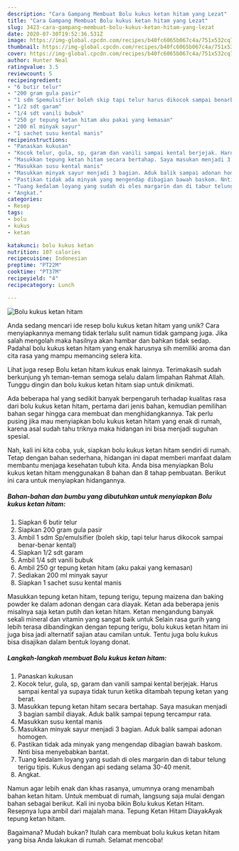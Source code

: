 ```yaml
---
description: "Cara Gampang Membuat Bolu kukus ketan hitam yang Lezat"
title: "Cara Gampang Membuat Bolu kukus ketan hitam yang Lezat"
slug: 3423-cara-gampang-membuat-bolu-kukus-ketan-hitam-yang-lezat
date: 2020-07-30T19:52:36.531Z
image: https://img-global.cpcdn.com/recipes/b40fc6065b067c4a/751x532cq70/bolu-kukus-ketan-hitam-foto-resep-utama.jpg
thumbnail: https://img-global.cpcdn.com/recipes/b40fc6065b067c4a/751x532cq70/bolu-kukus-ketan-hitam-foto-resep-utama.jpg
cover: https://img-global.cpcdn.com/recipes/b40fc6065b067c4a/751x532cq70/bolu-kukus-ketan-hitam-foto-resep-utama.jpg
author: Hunter Neal
ratingvalue: 3.5
reviewcount: 5
recipeingredient:
- "6 butir telur"
- "200 gram gula pasir"
- "1 sdm Spemulsifier boleh skip tapi telur harus dikocok sampai benarbenar kental"
- "1/2 sdt garam"
- "1/4 sdt vanili bubuk"
- "250 gr tepung ketan hitam aku pakai yang kemasan"
- "200 ml minyak sayur"
- "1 sachet susu kental manis"
recipeinstructions:
- "Panaskan kukusan"
- "Kocok telur, gula, sp, garam dan vanili sampai kental berjejak. Harus sampai kental ya supaya tidak turun ketika ditambah tepung ketan yang berat."
- "Masukkan tepung ketan hitam secara bertahap. Saya masukan menjadi 3 bagian sambil diayak. Aduk balik sampai tepung tercampur rata."
- "Masukkan susu kental manis"
- "Masukkan minyak sayur menjadi 3 bagian. Aduk balik sampai adonan homogen."
- "Pastikan tidak ada minyak yang mengendap dibagian bawah baskom. Nnti bisa menyebabkan bantat."
- "Tuang kedalam loyang yang sudah di oles margarin dan di tabur telung terigu tipis. Kukus dengan api sedang selama 30-40 menit."
- "Angkat."
categories:
- Resep
tags:
- bolu
- kukus
- ketan

katakunci: bolu kukus ketan 
nutrition: 107 calories
recipecuisine: Indonesian
preptime: "PT22M"
cooktime: "PT37M"
recipeyield: "4"
recipecategory: Lunch

---
```



![Bolu kukus ketan hitam](https://img-global.cpcdn.com/recipes/b40fc6065b067c4a/751x532cq70/bolu-kukus-ketan-hitam-foto-resep-utama.jpg)

Anda sedang mencari ide resep bolu kukus ketan hitam yang unik? Cara menyiapkannya memang tidak terlalu sulit namun tidak gampang juga. Jika salah mengolah maka hasilnya akan hambar dan bahkan tidak sedap. Padahal bolu kukus ketan hitam yang enak harusnya sih memiliki aroma dan cita rasa yang mampu memancing selera kita.

Lihat juga resep Bolu ketan hitam kukus enak lainnya. Terimakasih sudah berkunjung yh teman-teman semoga selalu dalam limpahan Rahmat Allah. Tunggu dingin dan bolu kukus ketan hitam siap untuk dinikmati.

Ada beberapa hal yang sedikit banyak berpengaruh terhadap kualitas rasa dari bolu kukus ketan hitam, pertama dari jenis bahan, kemudian pemilihan bahan segar hingga cara membuat dan menghidangkannya. Tak perlu pusing jika mau menyiapkan bolu kukus ketan hitam yang enak di rumah, karena asal sudah tahu triknya maka hidangan ini bisa menjadi suguhan spesial.


Nah, kali ini kita coba, yuk, siapkan bolu kukus ketan hitam sendiri di rumah. Tetap dengan bahan sederhana, hidangan ini dapat memberi manfaat dalam membantu menjaga kesehatan tubuh kita. Anda bisa menyiapkan Bolu kukus ketan hitam menggunakan 8 bahan dan 8 tahap pembuatan. Berikut ini cara untuk menyiapkan hidangannya.

<!--inarticleads1-->

##### Bahan-bahan dan bumbu yang dibutuhkan untuk menyiapkan Bolu kukus ketan hitam:

1. Siapkan 6 butir telur
1. Siapkan 200 gram gula pasir
1. Ambil 1 sdm Sp/emulsifier (boleh skip, tapi telur harus dikocok sampai benar-benar kental)
1. Siapkan 1/2 sdt garam
1. Ambil 1/4 sdt vanili bubuk
1. Ambil 250 gr tepung ketan hitam (aku pakai yang kemasan)
1. Sediakan 200 ml minyak sayur
1. Siapkan 1 sachet susu kental manis


Masukkan tepung ketan hitam, tepung terigu, tepung maizena dan baking powder ke dalam adonan dengan cara diayak. Ketan ada beberapa jenis misalnya saja ketan putih dan ketan hitam. Ketan mengandung banyak sekali mineral dan vitamin yang sangat baik untuk Selain rasa gurih yang lebih terasa dibandingkan dengan tepung terigu, bolu kukus ketan hitam ini juga bisa jadi alternatif sajian atau camilan untuk. Tentu juga bolu kukus bisa disajikan dalam bentuk loyang donat. 

<!--inarticleads2-->

##### Langkah-langkah membuat Bolu kukus ketan hitam:

1. Panaskan kukusan
1. Kocok telur, gula, sp, garam dan vanili sampai kental berjejak. Harus sampai kental ya supaya tidak turun ketika ditambah tepung ketan yang berat.
1. Masukkan tepung ketan hitam secara bertahap. Saya masukan menjadi 3 bagian sambil diayak. Aduk balik sampai tepung tercampur rata.
1. Masukkan susu kental manis
1. Masukkan minyak sayur menjadi 3 bagian. Aduk balik sampai adonan homogen.
1. Pastikan tidak ada minyak yang mengendap dibagian bawah baskom. Nnti bisa menyebabkan bantat.
1. Tuang kedalam loyang yang sudah di oles margarin dan di tabur telung terigu tipis. Kukus dengan api sedang selama 30-40 menit.
1. Angkat.


Namun agar lebih enak dan khas rasanya, umumnya orang menambah bahan ketan hitam. Untuk membuat di rumah, langsung saja mulai dengan bahan sebagai berikut. Kali ini nyoba bikin Bolu kukus Ketan Hitam. Resepnya lupa ambil dari majalah mana. Tepung Ketan Hitam DiayakAyak tepung ketan hitam. 

Bagaimana? Mudah bukan? Itulah cara membuat bolu kukus ketan hitam yang bisa Anda lakukan di rumah. Selamat mencoba!
